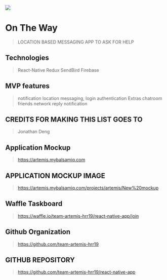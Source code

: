 ![]('http://www.giphy.com/gifs/3oz8xxwRSYoVD3Mh2M')

# On The Way #
> LOCATION BASED MESSAGING APP TO ASK FOR HELP

## Technologies ##
> React-Native
> Redux
> SendBird
> Firebase

## MVP features ##
> notification
> location
> messaging,
> login authentication
> Extras
> chatroom
> friends network
> reply notification
## CREDITS FOR MAKING THIS LIST GOES TO ##
> Jonathan Deng

## Application Mockup ##
> https://artemis.mybalsamiq.com

## APPLICATION MOCKUP IMAGE ##
> https://artemis.mybalsamiq.com/projects/artemis/New%20mockup

## Waffle Taskboard ##
> https://waffle.io/team-artemis-hrr19/react-native-app/join

## Github Organization ## 
> https://github.com/team-artemis-hrr19
## GITHUB REPOSITORY ##
> https://github.com/team-artemis-hrr19/react-native-app
